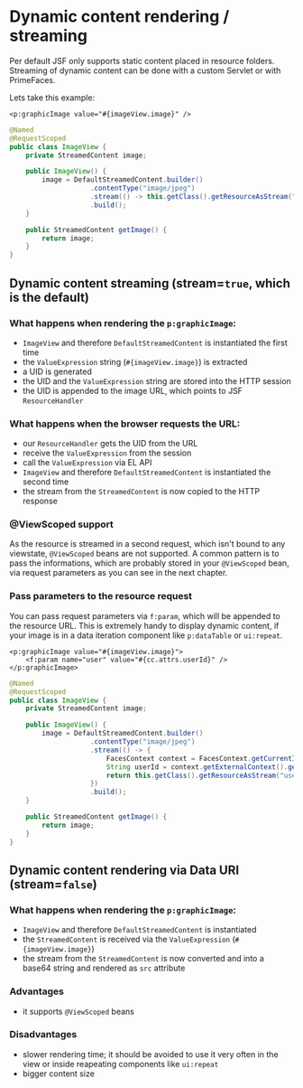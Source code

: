 # Dynamic content rendering / streaming

Per default JSF only supports static content placed in resource folders.
Streaming of dynamic content can be done with a custom Servlet or with PrimeFaces.

Lets take this example:

```xhtml
<p:graphicImage value="#{imageView.image}" />
```

```java
@Named
@RequestScoped
public class ImageView {
    private StreamedContent image;

    public ImageView() {
        image = DefaultStreamedContent.builder()
                    .contentType("image/jpeg")
                    .stream(() -> this.getClass().getResourceAsStream("barcalogo.jpg"))
                    .build();
    }

    public StreamedContent getImage() {
        return image;
    }
}
```

## Dynamic content streaming (stream=`true`, which is the default)

### What happens when rendering the `p:graphicImage`:

- `ImageView` and therefore `DefaultStreamedContent` is instantiated the first time
- the `ValueExpression` string (`#{imageView.image}`) is extracted 
- a UID is generated
- the UID and the `ValueExpression` string are stored into the HTTP session
- the UID is appended to the image URL, which points to JSF `ResourceHandler`

### What happens when the browser requests the URL:

- our `ResourceHandler` gets the UID from the URL
- receive the `ValueExpression` from the session
- call the `ValueExpression` via EL API
- `ImageView` and therefore `DefaultStreamedContent` is instantiated the second time
- the stream from the `StreamedContent` is now copied to the HTTP response

### @ViewScoped support

As the resource is streamed in a second request, which isn't bound to any viewstate, `@ViewScoped` beans are not supported.
A common pattern is to pass the informations, which are probably stored in your `@ViewScoped` bean, via request parameters as you can see in the next chapter.

### Pass parameters to the resource request

You can pass request parameters via `f:param`, which will be appended to the resource URL.
This is extremely handy to display dynamic content, if your image is in a data iteration component like `p:dataTable` or `ui:repeat`.

```xhtml
<p:graphicImage value="#{imageView.image}">
    <f:param name="user" value="#{cc.attrs.userId}" />
</p:graphicImage>
```

```java
@Named
@RequestScoped
public class ImageView {
    private StreamedContent image;

    public ImageView() {
        image = DefaultStreamedContent.builder()
                    .contentType("image/jpeg")
                    .stream(() -> {
                        FacesContext context = FacesContext.getCurrentInstance();
                        String userId = context.getExternalContext().getRequestParameterMap().get("user");
                        return this.getClass().getResourceAsStream("user" + userId + ".jpg")
                    })
                    .build();
    }

    public StreamedContent getImage() {
        return image;
    }
}
```

## Dynamic content rendering via Data URI (stream=`false`)

### What happens when rendering the `p:graphicImage`:

- `ImageView` and therefore `DefaultStreamedContent` is instantiated
- the `StreamedContent` is received via the `ValueExpression` (`#{imageView.image}`)
- the stream from the `StreamedContent` is now converted and into a base64 string and rendered as `src` attribute

### Advantages

- it supports `@ViewScoped` beans

### Disadvantages

- slower rendering time; it should be avoided to use it very often in the view or inside reapeating components like `ui:repeat`
- bigger content size
